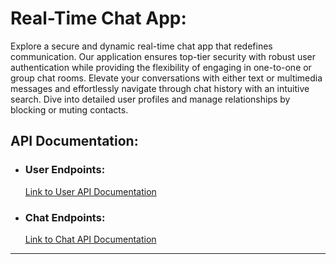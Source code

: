 # Real-Time Chat App:

Explore a secure and dynamic real-time chat app that redefines communication. Our application ensures top-tier security with robust user authentication while providing the flexibility of engaging in one-to-one or group chat rooms. Elevate your conversations with either text or multimedia messages and effortlessly navigate through chat history with an intuitive search. Dive into detailed user profiles and manage relationships by blocking or muting contacts.

## API Documentation: 

- ### User Endpoints:
  [Link to User API Documentation](https://github.com/SomeCoder23/RealTimeChat/blob/master/Documentation/Users.md)
- ### Chat Endpoints:
  [Link to Chat API Documentation](https://github.com/SomeCoder23/RealTimeChat/blob/master/Documentation/Chat.md)

---

